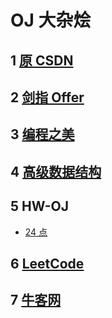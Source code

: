 # OJ 大杂烩

## 1 [原 CSDN](https://blog.csdn.net/gdut_yy/article/details/80045155)
## 2 [剑指 Offer](/module_oj/JIANZHIOffer/)
## 3 [编程之美](/module_oj/BIANCHENGZHIMEI/)
## 4 [高级数据结构](https://github.com/gdut-yy/GitBlogs/blob/master/module-edus/GAOJISHUJUJIEGOU/README.md)
## 5 HW-OJ
- [24 点](https://github.com/gdut-yy/GitBlogs/blob/master/module-oj/oj-hw/judgePoint24.md)
## 6 [LeetCode](https://leetcode-cn.com/)
## 7 [牛客网](https://www.nowcoder.com/)
